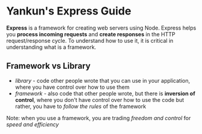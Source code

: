 # Yankun's Express Guide

**Express** is a framework for creating web servers using Node. Express helps you **process incoming requests** and **create responses** in the HTTP request/response cycle. To understand how to use it, it is critical in understanding what is a framework.

## Framework vs Library

* *library* - code other people wrote that you can use in your application, where you have control over how to use them
* *framework* - also code that other people wrote, but there is **inversion of control**, where you don't have control over how to use the code but rather, you have to *follow the rules* of the framework

Note: when you use a framework, you are trading *freedom and control* for *speed and efficiency*
